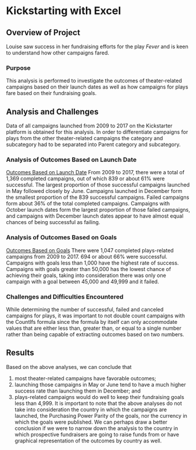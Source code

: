 # Kickstarting with Excel
## Overview of Project
Louise saw success in her fundraising efforts for the play *Fever* and is keen to understand how other campaigns fared.
### Purpose
This analysis is performed to investigate the outcomes of theater-related campaigns based on their launch dates as well as how campaigns for plays fare based on their fundraising goals.
## Analysis and Challenges
Data of all campaigns launched from 2009 to 2017 on the Kickstarter platform is obtained for this analysis. In order to differentiate campaigns for plays from the other theater-related campaigns the category and subcategory had to be separated into Parent category and subcategory.
### Analysis of Outcomes Based on Launch Date
[Outcomes Based on Launch Date]( https://github.com/hwaijiinlee/kickstarter-analysis/blob/main/Resources/Theater_Outcomes_vs_Launch.png)
From 2009 to 2017, there were a total of 1,369 completed campaigns, out of which 839 or about 61% were successful. The largest proportion of those successful campaigns launched in May followed closely by June. Campaigns launched in December form the smallest proportion of the 839 successful campaigns. 
Failed campaigns form about 36% of the total completed campaigns. Campaigns with October launch dates form the largest proportion of those failed campaigns, and campaigns with December launch dates appear to have almost equal chances of being successful as failing.
### Analysis of Outcomes Based on Goals
[Outcomes Based on Goals]( https://github.com/hwaijiinlee/kickstarter-analysis/blob/main/Resources/Outcomes_vs_Goals.png)
There were 1,047 completed plays-related campaigns from 2009 to 2017. 694 or about 66% were successful. Campaigns with goals less than 1,000 have the highest rate of success. Campaigns with goals greater than 50,000 has the lowest chance of achieving their goals, taking into consideration there was only one campaign with a goal between 45,000 and 49,999 and it failed.
### Challenges and Difficulties Encountered
While determining the number of successful, failed and canceled campaigns for plays, it was important to not double count campaigns with the CountIfs formula since the formula by itself can only accommodate values that are either less than, greater than, or equal to a single number rather than being capable of extracting outcomes based on two numbers.
## Results
Based on the above analyses, we can conclude that 
1)	most theater-related campaigns have favorable outcomes; 
2)	launching those campaigns in May or June tend to have a much higher success rate than launching them in December; and
3)	plays-related campaigns would do well to keep their fundraising goals less than 4,999.
It is important to note that the above analyses do not take into consideration the country in which the campaigns are launched, the Purchasing Power Parity of the goals, nor the currency in which the goals were published. We can perhaps draw a better conclusion if we were to narrow down the analysis to the country in which prospective fundraisers are going to raise funds from or have graphical representation of the outcomes by country as well.
